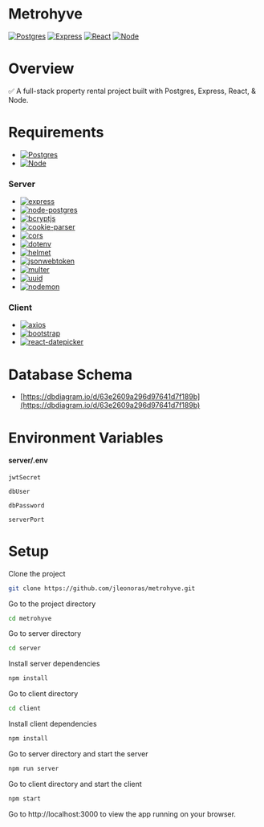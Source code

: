 # Metrohyve

[![Postgres](https://img.shields.io/badge/Postgres-699eca?style=flat-square&link=https://www.postgresql.org/)](https://www.postgresql.org/)
[![Express](https://img.shields.io/badge/Express-gray?style=flat-square&link=https://expressjs.com/)](https://expressjs.com/)
[![React](https://img.shields.io/badge/React-61dafb?style=flat-square&link=https://reactjs.org/)](https://reactjs.org/)
[![Node](https://img.shields.io/badge/Node-026e00?style=flat-square&link=https://nodejs.org/en/)](https://nodejs.org/en/)

# Overview

✅ A full-stack property rental project built with Postgres, Express, React, & Node.

# Requirements

- [![Postgres](https://img.shields.io/badge/Postgres-v14.5-green?style=flat-square&link=https://www.postgresql.org/)](https://www.postgresql.org/)
- [![Node](https://img.shields.io/badge/Node-v16.16.0-green?style=flat-square&link=https://nodejs.org/en/)](https://nodejs.org/en/)

### Server

- [![express](https://img.shields.io/badge/express-v4.18.1-green?style=flat-square&link=https://expressjs.com/)](https://expressjs.com/)
- [![node-postgres](https://img.shields.io/badge/node--postgres-v4.18.1-green?style=flat-square&link=https://www.npmjs.com/package/pg)](https://www.npmjs.com/package/pg)
- [![bcryptjs](https://img.shields.io/badge/bcryptjs-v2.4.3-green?style=flat-square&link=https://www.npmjs.com/package/bcryptjs)](https://www.npmjs.com/package/bcryptjs)
- [![cookie-parser](https://img.shields.io/badge/cookie--parser-v1.4.6-green?style=flat-square&link=https://www.npmjs.com/package/cookie-parser)](https://www.npmjs.com/package/cookie-parser)
- [![cors](https://img.shields.io/badge/cors-v2.8.5-green?style=flat-square&link=https://www.npmjs.com/package/cors)](https://www.npmjs.com/package/cors)
- [![dotenv](https://img.shields.io/badge/dotenv-v16.0.2-green?style=flat-square&link=https://www.npmjs.com/package/dotenv)](https://www.npmjs.com/package/dotenv)
- [![helmet](https://img.shields.io/badge/helmet-v6.0.0-green?style=flat-square&link=https://www.npmjs.com/package/helmet)](https://www.npmjs.com/package/helmet)
- [![jsonwebtoken](https://img.shields.io/badge/jsonwebtoken-v8.5.1-green?style=flat-square&link=https://www.npmjs.com/package/jsonwebtoken)](https://www.npmjs.com/package/jsonwebtoken)
- [![multer](https://img.shields.io/badge/multer-v1.4.5--lts.1-green?style=flat-square&link=https://www.npmjs.com/package/multer)](https://www.npmjs.com/package/multer)
- [![uuid](https://img.shields.io/badge/uuid-v9.0.0-green?style=flat-square&link=https://www.npmjs.com/package/uuid)](https://www.npmjs.com/package/uuid)
- [![nodemon](https://img.shields.io/badge/nodemon-v2.0.20-green?style=flat-square&link=https://www.npmjs.com/package/nodemon)](https://www.npmjs.com/package/nodemon)

### Client

- [![axios](https://img.shields.io/badge/axios-v0.27.2-green?style=flat-square&link=https://www.npmjs.com/package/axios)](https://www.npmjs.com/package/axios)
- [![bootstrap](https://img.shields.io/badge/bootstrap-v5.2.3-green?style=flat-square&link=https://www.npmjs.com/package/bootstrap)](https://www.npmjs.com/package/bootstrap)
- [![react-datepicker](https://img.shields.io/badge/react--datepicker-v4.10.0-green?style=flat-square&link=https://www.npmjs.com/package/react-datepicker)](https://www.npmjs.com/package/react-datepicker)

# Database Schema

- [https://dbdiagram.io/d/63e2609a296d97641d7f189b](https://dbdiagram.io/d/63e2609a296d97641d7f189b)

# Environment Variables

#### server/.env

`jwtSecret`

`dbUser`

`dbPassword`

`serverPort`

# Setup

Clone the project

```bash
git clone https://github.com/jleonoras/metrohyve.git
```

Go to the project directory

```bash
cd metrohyve
```

Go to server directory

```bash
cd server
```

Install server dependencies

```bash
npm install
```

Go to client directory

```bash
cd client
```

Install client dependencies

```bash
npm install
```

Go to server directory and start the server

```bash
npm run server
```

Go to client directory and start the client

```bash
npm start
```

Go to http://localhost:3000 to view the app running on your browser.
